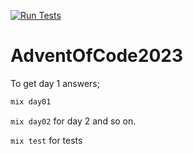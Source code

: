 [![Run Tests](https://github.com/justynhunter/advent-of-code-2023-ex/actions/workflows/test.yml/badge.svg?branch=main)](https://github.com/justynhunter/advent-of-code-2023-ex/actions/workflows/test.yml)

# AdventOfCode2023

To get day 1 answers;

```bash
mix day01
```
`mix day02` for day 2 and so on.

`mix test` for tests